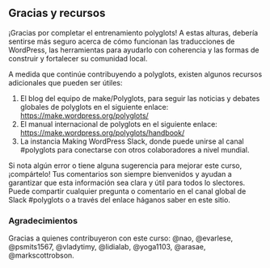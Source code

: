 ## Gracias y recursos

¡Gracias por completar el entrenamiento polyglots! A estas alturas, debería sentirse más seguro acerca de cómo funcionan las traducciones de WordPress, las herramientas para ayudarlo con coherencia y las formas de construir y fortalecer su comunidad local.

A medida que continúe contribuyendo a polyglots, existen algunos recursos adicionales que pueden ser útiles:

1. El blog del equipo de make/Polyglots, para seguir las noticias y debates globales de polyglots en el siguiente enlace: https://make.wordpress.org/polyglots/
2. El manual internacional de polyglots en el siguiente enlace: https://make.wordpress.org/polyglots/handbook/
3. La instancia Making WordPress Slack, donde puede unirse al canal #polyglots para conectarse con otros colaboradores a nivel mundial.

Si nota algún error o tiene alguna sugerencia para mejorar este curso, ¡compártelo! Tus comentarios son siempre bienvenidos y ayudan a garantizar que esta información sea clara y útil para todos lo slectores. Puede compartir cualquier pregunta o comentario en el canal global de Slack #polyglots o a través del enlace háganos saber en este sitio.

### Agradecimientos

Gracias a quienes contribuyeron con este curso: @nao, @evarlese, @psmits1567, @vladytimy, @lidialab, @yoga1103, @arasae, @markscottrobson.